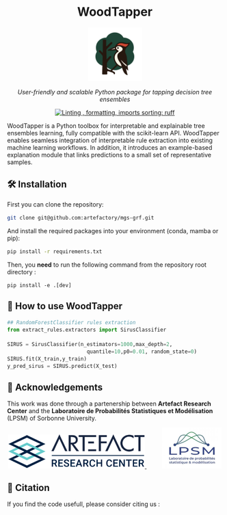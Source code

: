 <div align="center">

# WoodTapper

<p align="center"><img width="25%" src="https://raw.githubusercontent.com/artefactory/woodtapper/main/data/logos/logo_woodpecker_compressed.png"  /></p>

*User-friendly and scalable Python package for tapping decision tree ensembles*

[![Linting , formatting, imports sorting: ruff](https://img.shields.io/endpoint?url=https://raw.githubusercontent.com/charliermarsh/ruff/main/assets/badge/v2.json)](https://github.com/astral-sh/ruff)
</div>

WoodTapper is a Python toolbox  for interpretable and explainable tree ensembles learning, fully compatible with the scikit-learn API. WoodTapper enables seamless integration of interpretable rule extraction into existing machine learning workflows. In addition, it introduces an example-based explanation module that links predictions to a small set of representative samples.


## 🛠 Installation
First you can clone the repository:
```bash
git clone git@github.com:artefactory/mgs-grf.git
```

And install the required packages into your environment (conda, mamba or pip):
```bash
pip install -r requirements.txt
```

Then, you **need** to run the following command from the repository root directory :
```
pip install -e .[dev]
```

## 🚀 How to use WoodTapper
```python
## RandomForestClassifier rules extraction
from extract_rules.extractors import SirusClassifier

SIRUS = SirusClassifier(n_estimators=1000,max_depth=2,
                          quantile=10,p0=0.01, random_state=0)
SIRUS.fit(X_train,y_train)
y_pred_sirus = SIRUS.predict(X_test)
```

## 🙏 Acknowledgements

This work was done through a partenership between **Artefact Research Center** and the **Laboratoire de Probabilités Statistiques et Modélisation** (LPSM) of Sorbonne University.

<p align="center">
  <a href="https://www.artefact.com/data-consulting-transformation/artefact-research-center/">
    <img src="https://raw.githubusercontent.com/artefactory/woodtapper/main/data/logos/logo_arc.png" height="80" />
  </a>
  &emsp;
  &emsp;
  <a href="https://www.lpsm.paris/">
    <img src="https://raw.githubusercontent.com/artefactory/woodtapper/main/data/logos//logo_LPSM.jpg" height="95" />
  </a>
</p>


## 📜 Citation

If you find the code usefull, please consider citing us :
